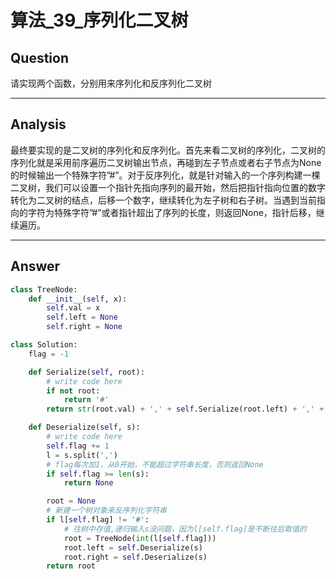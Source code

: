 # 算法_39_序列化二叉树


## Question
请实现两个函数，分别用来序列化和反序列化二叉树

----

## Analysis
最终要实现的是二叉树的序列化和反序列化。首先来看二叉树的序列化，二叉树的序列化就是采用前序遍历二叉树输出节点，再碰到左子节点或者右子节点为None的时候输出一个特殊字符”#”。对于反序列化，就是针对输入的一个序列构建一棵二叉树，我们可以设置一个指针先指向序列的最开始，然后把指针指向位置的数字转化为二叉树的结点，后移一个数字，继续转化为左子树和右子树。当遇到当前指向的字符为特殊字符”#”或者指针超出了序列的长度，则返回None，指针后移，继续遍历。

----

## Answer
```python
class TreeNode:
    def __init__(self, x):
        self.val = x
        self.left = None
        self.right = None

class Solution:
    flag = -1

    def Serialize(self, root):
        # write code here
        if not root:
            return '#'
        return str(root.val) + ',' + self.Serialize(root.left) + ',' + self.Serialize(root.right)

    def Deserialize(self, s):
        # write code here
        self.flag += 1
        l = s.split(',')
        # flag每次加1，从0开始，不能超过字符串长度，否则返回None
        if self.flag >= len(s):
            return None

        root = None
        # 新建一个树对象来反序列化字符串
        if l[self.flag] != '#':
            # 往树中存值,递归输入s没问题，因为l[self.flag]是不断往后取值的
            root = TreeNode(int(l[self.flag]))
            root.left = self.Deserialize(s)
            root.right = self.Deserialize(s)
        return root
```